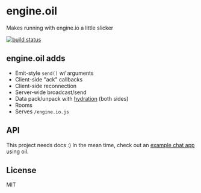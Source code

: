 engine.oil
==========

Makes running with engine.io a little slicker

[![build status](https://secure.travis-ci.org/carlos8f/engine.oil.png)](http://travis-ci.org/carlos8f/engine.oil)

engine.oil adds
---------------

- Emit-style `send()` w/ arguments
- Client-side "ack" callbacks
- Client-side reconnection
- Server-wide broadcast/send
- Data pack/unpack with [hydration](https://github.com/carlos8f/hydration) (both sides)
- Rooms
- Serves `/engine.io.js`

API
---

This project needs docs :) In the mean time, check out an [example chat app](https://github.com/carlos8f/engine.oil/blob/master/test/server/server.js) using oil.

License
-------

MIT
